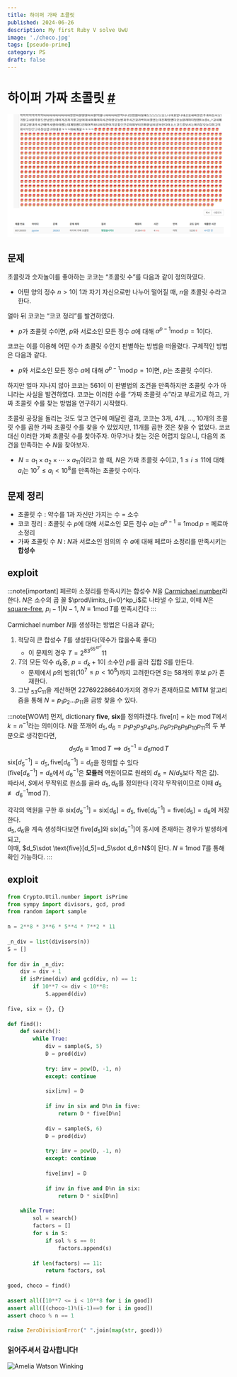 ```yaml
---
title: 하이퍼 가짜 초콜릿
published: 2024-06-26
description: My first Ruby V solve UwU
image: './choco.jpg'
tags: [pseudo-prime]
category: PS
draft: false
---
```

# 하이퍼 가짜 초콜릿 [#](https://www.acmicpc.net/problem/28263)
![ahuei](./ahuei.png)
## 문제
초콜릿과 숫자놀이를 좋아하는 코코는 “초콜릿 수”를 다음과 같이 정의하였다.

-   어떤 양의 정수  $n>1$이  $1$과 자기 자신으로만 나누어 떨어질 때,  $n$을 초콜릿 수라고 한다.

얼마 뒤 코코는 “코코 정리”를 발견하였다.

-    $p$가 초콜릿 수이면,  $p$와 서로소인 모든 정수  $a$에 대해  $a^{p-1}\operatorname{mod} p=1$이다.

코코는 이를 이용해 어떤 수가 초콜릿 수인지 판별하는 방법을 떠올렸다. 구체적인 방법은 다음과 같다.

-    $p$와 서로소인 모든 정수  $a$에 대해  $a^{p-1}\operatorname{mod} p=1$이면,  $p$는 초콜릿 수이다.

하지만 얼마 지나지 않아 코코는 561이 이 판별법의 조건을 만족하지만 초콜릿 수가 아니라는 사실을 발견하였다. 코코는 이러한 수를 “가짜 초콜릿 수”라고 부르기로 하고, 가짜 초콜릿 수를 찾는 방법을 연구하기 시작했다.

초콜릿 공장을 돌리는 것도 잊고 연구에 매달린 결과, 코코는 3개, 4개, ..., 10개의 초콜릿 수를 곱한 가짜 초콜릿 수를 찾을 수 있었지만, 11개를 곱한 것은 찾을 수 없었다. 코코 대신 이러한 가짜 초콜릿 수를 찾아주자. 아무거나 찾는 것은 어렵지 않으니, 다음의 조건을 만족하는 수  $N$을 찾아보자.

-    $N=a_1\times a_2\times\cdots\times a_{11}$이라고 쓸 때, $N$은 가짜 초콜릿 수이고, $1\le i\le 11$에 대해  $a_i$는 $10^7\le a_i<10^8$를 만족하는 초콜릿 수이다.

## 문제 정리
+ 초콜릿 수 : 약수를 1과 자신만 가지는 수 = 소수
+ 코코 정리 : 초콜릿 수 $p$에 대해 서로소인 모든 정수 $a$는 $a^{p-1}\equiv1\operatorname{mod} p$ = 페르마 소정리
+ 가짜 초콜릿 수 $N$ : $N$과 서로소인 임의의 수 $a$에 대해 페르마 소정리를 만족시키는 **합성수**

## exploit
:::note[important]
페르마 소정리를 만족시키는 합성수 $N$을 [Carmichael number](https://en.wikipedia.org/wiki/Carmichael_number)라 한다.
$N$은 소수의 곱 꼴 $\prod\limits_{i=0}^kp_i$로 나타낼 수 있고, 
이때 $N$은 [square-free](https://en.wikipedia.org/wiki/Square-free_integer),  $p_i-1\vert N-1$,  $N\equiv1\operatorname{mod}T$를 만족시킨다
::: 

Carmichael number $N$을 생성하는 방법은 다음과 같다;
1. 적당히 큰 합성수 $T$를 생성한다(약수가 많을수록 좋다)
    + 이 문제의 경우 $T=2^83^65^47^2 11$
2. $T$의 모든 약수 $d_k$중, $p=d_k+1$이 소수인 $p$를 골라 집합 $S$를 만든다.
    + 문제에서 $p$의 범위($10^7\leq p<10^8$)까지 고려한다면 $S$는 58개의 후보 $p$가 존재한다.
3. 그냥 $_{53}C_{11}$을 계산하면 $227692286640$가지의 경우가 존재하므로 MITM 알고리즘을 통해 $N=p_1p_2...p_{11}$을 금방 찾을 수 있다.

:::note[WOW!]
먼저, dictionary **five**, **six**를 정의하겠다. $\text{five}[n]=k$는 $\operatorname{mod} T$에서 $k=n^{-1}$라는 의미이다.
$N$을 쪼개어 $d_5,d_6 = p_1p_2p_3p_4p_5, p_6p_7p_8p_9p_{10}p_{11}$의 두 부분으로 생각한다면, 
$$
d_5d_6\equiv1\operatorname{mod}T \implies d_5^{-1}\equiv d_6\operatorname{mod} T
$$
$\text{six}[d_5^{-1}]=d_5, \text{five}[d_6^{-1}]=d_6$을 정의할 수 있다<br>
($\text{five}[d_6^{-1}]=d_6$에서 $d_6^{-1}$은 **모듈러** 역원이므로 원래의 $d_6=N/d_5$보다 작은 값).<br>
따라서, $S$에서 무작위로 원소를 골라 $d_5, d_6$를 정의한다 (각각 무작위이므로 이때 $d_5\not\equiv d_6^{-1}\operatorname{mod}T)$.

각각의 역원을 구한 후 $\text{six}[d_5^{-1}] = \text{six}[d_6] = d_5, \ \text{five}[d_6^{-1}] = \text{five}[d_5] = d_6$에 저장한다. <br>
$d_5, d_6$을 계속 생성하다보면 $\text{five}[d_5]$와 $\text{six}[d_5^{-1}]$이 동시에 존재하는 경우가 발생하게 되고,<br>
이때, $d_5\sdot  \text{five}[d_5]=d_5\sdot d_6=N$이 된다. $N\equiv1\operatorname{mod}T$를 통해 확인 가능하다.
:::
## exploit
```python
from Crypto.Util.number import isPrime
from sympy import divisors, gcd, prod
from random import sample

n = 2**8 * 3**6 * 5**4 * 7**2 * 11

_n_div = list(divisors(n))
S = []

for div in _n_div:
    div = div + 1
    if isPrime(div) and gcd(div, n) == 1:
        if 10**7 <= div < 10**8:
            S.append(div)

five, six = {}, {}

def find():
    def search():
        while True:
            div = sample(S, 5)
            D = prod(div)

            try: inv = pow(D, -1, n)
            except: continue

            six[inv] = D

            if inv in six and D%n in five:
                return D * five[D%n]

            div = sample(S, 6)
            D = prod(div)

            try: inv = pow(D, -1, n)
            except: continue

            five[inv] = D

            if inv in five and D%n in six:
                return D * six[D%n]

    while True:
        sol = search()
        factors = []
        for s in S:
            if sol % s == 0:
                factors.append(s)

        if len(factors) == 11:
            return factors, sol
        
good, choco = find()

assert all([10**7 <= i < 10**8 for i in good])
assert all([(choco-1)%(i-1)==0 for i in good])
assert choco % n == 1

raise ZeroDivisionError(" ".join(map(str, good)))
```


### 읽어주셔서 감사합니다!<br>
![Amelia Watson Winking](https://cdn3.emoji.gg/emojis/7050_Amelia_Watson_Winking.gif)